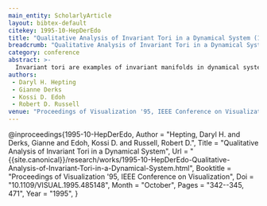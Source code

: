 ```yaml
---
main_entity: ScholarlyArticle
layout: bibtex-default
citekey: 1995-10-HepDerEdo
title: "Qualitative Analysis of Invariant Tori in a Dynamical System (1995)"
breadcrumb: "Qualitative Analysis of Invariant Tori in a Dynamical System (1995)"
category: conference
abstract: >-
  Invariant tori are examples of invariant manifolds in dynamical systems. Usual tools in dynamical systems such as analysis and numerical simulations alone are often not sufficient to understand the complicated mechanisms that cause changes in these manifolds. Computer-graphical visualization is a natural and powerful addition to these tools used for the qualitative study of dynamical systems, especially for the study of invariant manifolds. The dynamics of two linearly coupled oscillators is the focus of this case study. With little or no coupling between the oscillators, an invariant torus is present but it breaks down for strong coupling. Visualization has been employed to gain a qualitative understanding of this breakdown process. The visualization has allowed key features of the tori to be recognized, and it has proven to be indispensable in developing and testing hypotheses about the tori.
authors:
 - Daryl H. Hepting
 - Gianne Derks
 - Kossi D. Edoh
 - Robert D. Russell
venue: "Proceedings of Visualization '95, IEEE Conference on Visualization"
---
```

@inproceedings{1995-10-HepDerEdo,
	Author =  "Hepting, Daryl H. and Derks, Gianne and Edoh, Kossi D. and Russell, Robert D.",
	Title =  "Qualitative Analysis of Invariant Tori in a Dynamical System",
	Url = \"{{site.canonical}}/research/works/1995-10-HepDerEdo-Qualitative-Analysis-of-Invariant-Tori-in-a-Dynamical-System.html\",
	Booktitle =  "Proceedings of Visualization '95, IEEE Conference on Visualization",
	Doi =  "10.1109/VISUAL.1995.485148",
	Month =  "October",
	Pages =  "342--345, 471",
	Year =  "1995",
}
